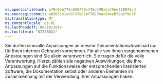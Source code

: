 ```yaml
---
ms.openlocfilehash: a70c96b779a905779c745d299ada79eef1897dcd
ms.sourcegitcommit: ad203331ee9737e82ef70206ac04eeb72a5f9c7f
ms.translationtype: MT
ms.contentlocale: de-DE
ms.lasthandoff: 06/18/2019
ms.locfileid: "67226831"
---
```

Sie dürfen sinnvolle Anpassungen an diesem Dokumentationsdownload nur für Ihren internen Gebrauch vornehmen. Für alle von Ihnen vorgenommenen Anpassungen sind Sie allein verantwortlich. Sie tragen dafür die volle Verantwortung. Hierzu zählen alle negativen Auswirkungen, die Ihre Anpassungen auf die Funktionsweise der entsprechenden lizenzierten Software, die Dokumentation selbst oder anderen Elementen im Zusammenhang mit der Verwendung Ihrer Anpassungen haben.